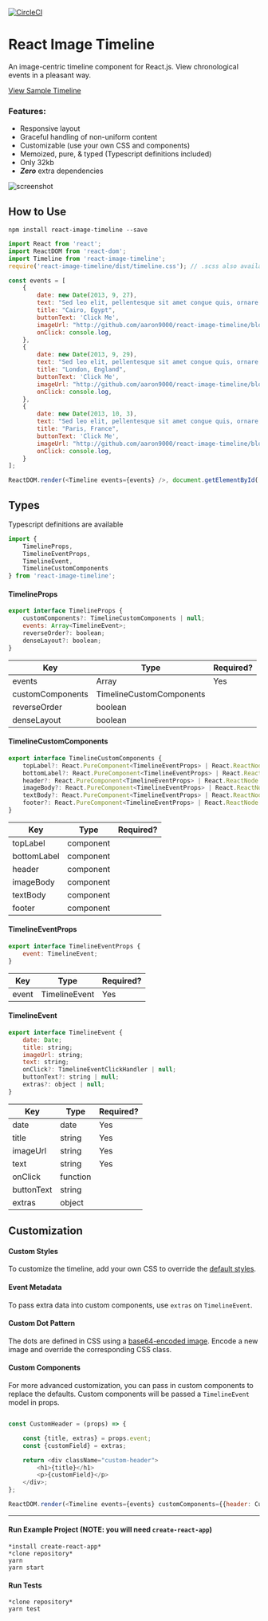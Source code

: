 [![CircleCI](https://circleci.com/gh/aaron9000/react-image-timeline/tree/master.svg?style=svg)](https://circleci.com/gh/aaron9000/react-image-timeline/tree/master)

# React Image Timeline

An image-centric timeline component for React.js. View chronological events in a pleasant way.

[View Sample Timeline](http://aaron9000.github.io/react-image-timeline/)

### Features:

- Responsive layout
- Graceful handling of non-uniform content
- Customizable (use your own CSS and components)
- Memoized, pure, & typed (Typescript definitions included)
- Only 32kb
- ***Zero*** extra dependencies

![screenshot](https://github.com/aaron9000/react-image-timeline/blob/master/public/screenshot.png?raw=true)

## How to Use

`npm install react-image-timeline --save`

```js
import React from 'react';
import ReactDOM from 'react-dom';
import Timeline from 'react-image-timeline';
require('react-image-timeline/dist/timeline.css'); // .scss also available

const events = [
    {
        date: new Date(2013, 9, 27),
        text: "Sed leo elit, pellentesque sit amet congue quis, ornare nec lorem.",
        title: "Cairo, Egypt",
        buttonText: 'Click Me',
        imageUrl: "http://github.com/aaron9000/react-image-timeline/blob/master/src/assets/cairo.jpg?raw=true",
        onClick: console.log,
    },
    {
        date: new Date(2013, 9, 29),
        text: "Sed leo elit, pellentesque sit amet congue quis, ornare nec lorem.",
        title: "London, England",
        buttonText: 'Click Me',
        imageUrl: "http://github.com/aaron9000/react-image-timeline/blob/master/src/assets/london.jpg?raw=true",
        onClick: console.log,
    },
    {
        date: new Date(2013, 10, 3),
        text: "Sed leo elit, pellentesque sit amet congue quis, ornare nec lorem.",
        title: "Paris, France",
        buttonText: 'Click Me',
        imageUrl: "http://github.com/aaron9000/react-image-timeline/blob/master/src/assets/paris.jpg?raw=true",
        onClick: console.log,
    }
];

ReactDOM.render(<Timeline events={events} />, document.getElementById('root'));
```


## Types

Typescript definitions are available

```js
import {
    TimelineProps, 
    TimelineEventProps, 
    TimelineEvent, 
    TimelineCustomComponents
} from 'react-image-timeline';
```

#### TimelineProps

```js
export interface TimelineProps {
    customComponents?: TimelineCustomComponents | null;
    events: Array<TimelineEvent>;
    reverseOrder?: boolean;
    denseLayout?: boolean;
}
```

|                      Key |                     Type |                Required?
|--------------------------|--------------------------|--------------------------|
|                  events  |    Array<TimelineEvent>  |                     Yes  |
|        customComponents  |TimelineCustomComponents  |                          |
|            reverseOrder  |                 boolean  |                          |
|             denseLayout  |                 boolean  |                          |

#### TimelineCustomComponents

```js
export interface TimelineCustomComponents {
    topLabel?: React.PureComponent<TimelineEventProps> | React.ReactNode | null;
    bottomLabel?: React.PureComponent<TimelineEventProps> | React.ReactNode | null;
    header?: React.PureComponent<TimelineEventProps> | React.ReactNode | null;
    imageBody?: React.PureComponent<TimelineEventProps> | React.ReactNode | null;
    textBody?: React.PureComponent<TimelineEventProps> | React.ReactNode | null;
    footer?: React.PureComponent<TimelineEventProps> | React.ReactNode | null;
}
```

|                      Key |                     Type |                Required?
|--------------------------|--------------------------|--------------------------|
|                topLabel  |               component  |                          |
|             bottomLabel  |               component  |                          |
|                  header  |               component  |                          |
|               imageBody  |               component  |                          |
|                textBody  |               component  |                          |
|                  footer  |               component  |                          |

#### TimelineEventProps

```js
export interface TimelineEventProps {
    event: TimelineEvent;
}
```

|                      Key |                     Type |                Required?
|--------------------------|--------------------------|--------------------------|
|                   event  |           TimelineEvent  |                     Yes  |

#### TimelineEvent

```js
export interface TimelineEvent {
    date: Date;
    title: string;
    imageUrl: string;
    text: string;
    onClick?: TimelineEventClickHandler | null;
    buttonText?: string | null;
    extras?: object | null;
}
```

|                      Key |                     Type |                Required?
|--------------------------|--------------------------|--------------------------|
|                    date  |                    date  |                     Yes  |
|                   title  |                  string  |                     Yes  |
|                imageUrl  |                  string  |                     Yes  |
|                    text  |                  string  |                     Yes  |
|                 onClick  |                function  |                          |
|              buttonText  |                  string  |                          |
|                  extras  |                  object  |                          |


## Customization

#### Custom Styles
To customize the timeline, add your own CSS to override the [default styles](https://github.com/aaron9000/react-image-timeline/blob/master/src/lib/timeline.scss/).

#### Event Metadata
To pass extra data into custom components, use `extras` on `TimelineEvent`.

#### Custom Dot Pattern
The dots are defined in CSS using a [base64-encoded image](https://www.base64-image.de/). Encode a new image and override the corresponding CSS class.

#### Custom Components
For more advanced customization, you can pass in custom components to replace the defaults. Custom components will be passed a `TimelineEvent` model in props.
```js

const CustomHeader = (props) => {

    const {title, extras} = props.event;
    const {customField} = extras;

    return <div className="custom-header">
        <h1>{title}</h1>
        <p>{customField}</p>
    </div>;
};

ReactDOM.render(<Timeline events={events} customComponents={{header: CustomHeader}}/>, document.getElementById('root'));
```

---

#### Run Example Project (NOTE: you will need `create-react-app`)
```
*install create-react-app*
*clone repository*
yarn
yarn start
```

#### Run Tests
```
*clone repository*
yarn test
```
